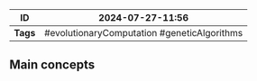 
| ID       | 2024-07-27-11:56                            |
| -------- | ------------------------------------------- |
| **Tags** | #evolutionaryComputation #geneticAlgorithms |
## Main concepts


